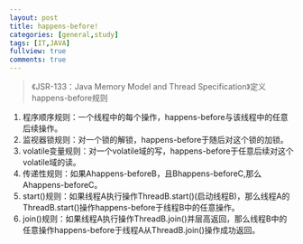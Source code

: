 ```yaml
---
layout: post
title: happens-before!
categories: [general,study]
tags: [IT,JAVA]
fullview: true
comments: true
---
```


>《JSR-133：Java Memory Model and Thread Specification》定义happens-before规则<br>

 1. 程序顺序规则：一个线程中的每个操作，happens-before与该线程中的任意后续操作。
 2. 监视器锁规则：对一个锁的解锁，happens-before于随后对这个锁的加锁。
 3. volatile变量规则：对一个volatile域的写，happens-before于任意后续对这个volatile域的读。
4. 传递性规则：如果Ahappens-beforeB，且Bhappens-beforeC,那么Ahappens-beforeC。
5. start()规则：如果线程A执行操作ThreadB.start()(启动线程B)，那么线程A的ThreadB.start()操作happens-before于线程B中的任意操作。
6. join()规则：如果线程A执行操作ThreadB.join()并层高返回，那么线程B中的任意操作happens-before于线程A从ThreadB.join()操作成功返回。
